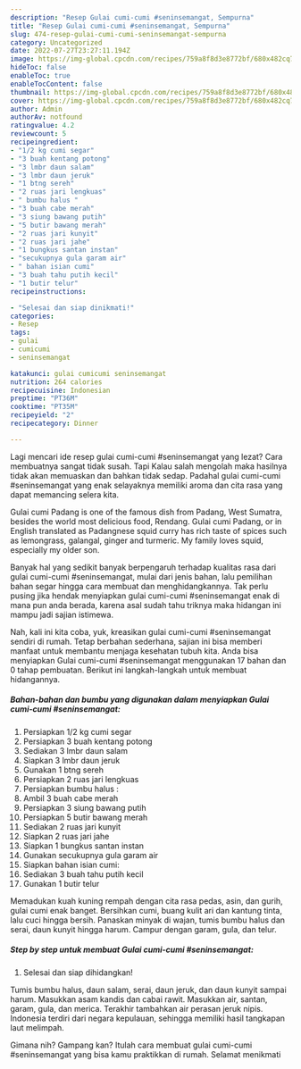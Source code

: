 ```yaml
---
description: "Resep Gulai cumi-cumi #seninsemangat, Sempurna"
title: "Resep Gulai cumi-cumi #seninsemangat, Sempurna"
slug: 474-resep-gulai-cumi-cumi-seninsemangat-sempurna
category: Uncategorized
date: 2022-07-27T23:27:11.194Z
image: https://img-global.cpcdn.com/recipes/759a8f8d3e8772bf/680x482cq70/gulai-cumi-cumi-seninsemangat-foto-resep-utama.jpg
hideToc: false
enableToc: true
enableTocContent: false
thumbnail: https://img-global.cpcdn.com/recipes/759a8f8d3e8772bf/680x482cq70/gulai-cumi-cumi-seninsemangat-foto-resep-utama.jpg
cover: https://img-global.cpcdn.com/recipes/759a8f8d3e8772bf/680x482cq70/gulai-cumi-cumi-seninsemangat-foto-resep-utama.jpg
author: Admin
authorAv: notfound
ratingvalue: 4.2
reviewcount: 5
recipeingredient:
- "1/2 kg cumi segar"
- "3 buah kentang potong"
- "3 lmbr daun salam"
- "3 lmbr daun jeruk"
- "1 btng sereh"
- "2 ruas jari lengkuas"
- " bumbu halus "
- "3 buah cabe merah"
- "3 siung bawang putih"
- "5 butir bawang merah"
- "2 ruas jari kunyit"
- "2 ruas jari jahe"
- "1 bungkus santan instan"
- "secukupnya gula garam air"
- " bahan isian cumi"
- "3 buah tahu putih kecil"
- "1 butir telur"
recipeinstructions:

- "Selesai dan siap dinikmati!"
categories:
- Resep
tags:
- gulai
- cumicumi
- seninsemangat

katakunci: gulai cumicumi seninsemangat 
nutrition: 264 calories
recipecuisine: Indonesian
preptime: "PT36M"
cooktime: "PT35M"
recipeyield: "2"
recipecategory: Dinner

---
```



Lagi mencari ide resep gulai cumi-cumi #seninsemangat yang lezat? Cara membuatnya sangat tidak susah. Tapi Kalau salah mengolah maka hasilnya tidak akan memuaskan dan bahkan tidak sedap. Padahal gulai cumi-cumi #seninsemangat yang enak selayaknya memiliki aroma dan cita rasa yang dapat memancing selera kita.


Gulai cumi Padang is one of the famous dish from Padang, West Sumatra, besides the world most delicious food, Rendang. Gulai cumi Padang, or in English translated as Padangnese squid curry has rich taste of spices such as lemongrass, galangal, ginger and turmeric. My family loves squid, especially my older son.

Banyak hal yang sedikit banyak berpengaruh terhadap kualitas rasa dari gulai cumi-cumi #seninsemangat, mulai dari jenis bahan, lalu pemilihan bahan segar hingga cara membuat dan menghidangkannya. Tak perlu pusing jika hendak menyiapkan gulai cumi-cumi #seninsemangat enak di mana pun anda berada, karena asal sudah tahu triknya maka hidangan ini mampu jadi sajian istimewa.


Nah, kali ini kita coba, yuk, kreasikan gulai cumi-cumi #seninsemangat sendiri di rumah. Tetap berbahan sederhana, sajian ini bisa memberi manfaat untuk membantu menjaga kesehatan tubuh kita. Anda bisa menyiapkan Gulai cumi-cumi #seninsemangat menggunakan 17 bahan dan 0 tahap pembuatan. Berikut ini langkah-langkah untuk membuat hidangannya.

<!--inarticleads1-->

##### Bahan-bahan dan bumbu yang digunakan dalam menyiapkan Gulai cumi-cumi #seninsemangat:

1. Persiapkan 1/2 kg cumi segar
1. Persiapkan 3 buah kentang potong
1. Sediakan 3 lmbr daun salam
1. Siapkan 3 lmbr daun jeruk
1. Gunakan 1 btng sereh
1. Persiapkan 2 ruas jari lengkuas
1. Persiapkan  bumbu halus :
1. Ambil 3 buah cabe merah
1. Persiapkan 3 siung bawang putih
1. Persiapkan 5 butir bawang merah
1. Sediakan 2 ruas jari kunyit
1. Siapkan 2 ruas jari jahe
1. Siapkan 1 bungkus santan instan
1. Gunakan secukupnya gula garam air
1. Siapkan  bahan isian cumi:
1. Sediakan 3 buah tahu putih kecil
1. Gunakan 1 butir telur


Memadukan kuah kuning rempah dengan cita rasa pedas, asin, dan gurih, gulai cumi enak banget. Bersihkan cumi, buang kulit ari dan kantung tinta, lalu cuci hingga bersih. Panaskan minyak di wajan, tumis bumbu halus dan serai, daun kunyit hingga harum. Campur dengan garam, gula, dan telur. 

<!--inarticleads2-->

##### Step by step untuk membuat Gulai cumi-cumi #seninsemangat:


1. Selesai dan siap dihidangkan!

Tumis bumbu halus, daun salam, serai, daun jeruk, dan daun kunyit sampai harum. Masukkan asam kandis dan cabai rawit. Masukkan air, santan, garam, gula, dan merica. Terakhir tambahkan air perasan jeruk nipis. Indonesia terdiri dari negara kepulauan, sehingga memiliki hasil tangkapan laut melimpah. 

Gimana nih? Gampang kan? Itulah cara membuat gulai cumi-cumi #seninsemangat yang bisa kamu praktikkan di rumah. Selamat menikmati

